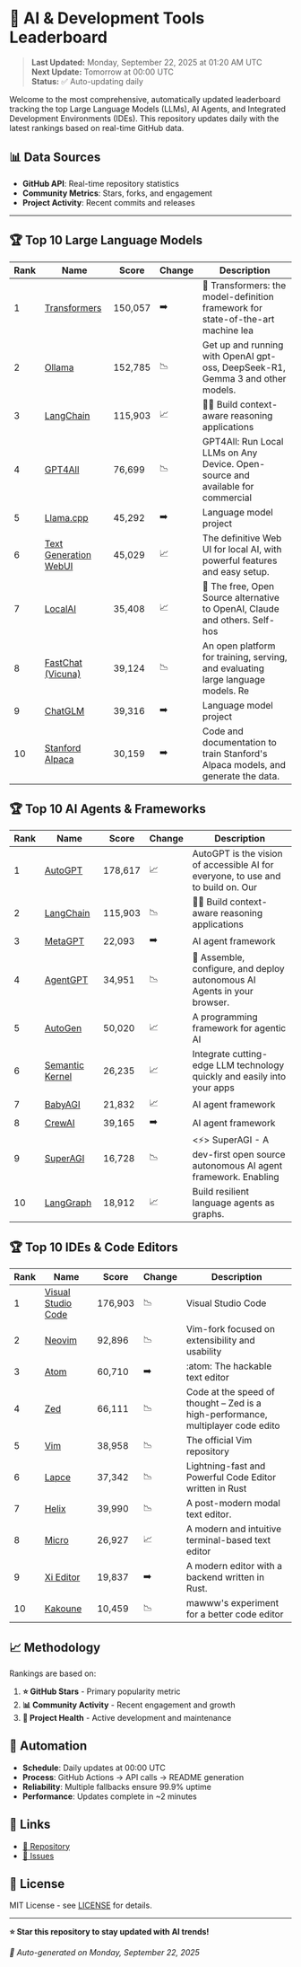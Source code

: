 # 🚀 AI & Development Tools Leaderboard

> **Last Updated:** Monday, September 22, 2025 at 01:20 AM UTC  
> **Next Update:** Tomorrow at 00:00 UTC  
> **Status:** ✅ Auto-updating daily

Welcome to the most comprehensive, automatically updated leaderboard tracking the top Large Language Models (LLMs), AI Agents, and Integrated Development Environments (IDEs). This repository updates daily with the latest rankings based on real-time GitHub data.

## 📊 Data Sources

- **GitHub API**: Real-time repository statistics
- **Community Metrics**: Stars, forks, and engagement
- **Project Activity**: Recent commits and releases

---

## 🏆 Top 10 Large Language Models

| Rank | Name | Score | Change | Description |
|------|------|-------|--------|-------------|
| 1 | [Transformers](https://github.com/huggingface/transformers) | 150,057 | ➡️ | 🤗 Transformers: the model-definition framework for state-of-the-art machine lea |
| 2 | [Ollama](https://github.com/ollama/ollama) | 152,785 | 📉 | Get up and running with OpenAI gpt-oss, DeepSeek-R1, Gemma 3 and other models. |
| 3 | [LangChain](https://github.com/langchain-ai/langchain) | 115,903 | 📈 | 🦜🔗 Build context-aware reasoning applications |
| 4 | [GPT4All](https://github.com/nomic-ai/gpt4all) | 76,699 | 📉 | GPT4All: Run Local LLMs on Any Device. Open-source and available for commercial  |
| 5 | [Llama.cpp](https://github.com/ggerganov/llama.cpp) | 45,292 | ➡️ | Language model project |
| 6 | [Text Generation WebUI](https://github.com/oobabooga/text-generation-webui) | 45,029 | 📈 | The definitive Web UI for local AI, with powerful features and easy setup. |
| 7 | [LocalAI](https://github.com/mudler/LocalAI) | 35,408 | 📈 | :robot: The free, Open Source alternative to OpenAI, Claude and others. Self-hos |
| 8 | [FastChat (Vicuna)](https://github.com/lm-sys/FastChat) | 39,124 | 📉 | An open platform for training, serving, and evaluating large language models. Re |
| 9 | [ChatGLM](https://github.com/THUDM/ChatGLM-6B) | 39,316 | ➡️ | Language model project |
| 10 | [Stanford Alpaca](https://github.com/tatsu-lab/stanford_alpaca) | 30,159 | ➡️ | Code and documentation to train Stanford's Alpaca models, and generate the data. |



## 🏆 Top 10 AI Agents & Frameworks

| Rank | Name | Score | Change | Description |
|------|------|-------|--------|-------------|
| 1 | [AutoGPT](https://github.com/Significant-Gravitas/AutoGPT) | 178,617 | 📈 | AutoGPT is the vision of accessible AI for everyone, to use and to build on. Our |
| 2 | [LangChain](https://github.com/langchain-ai/langchain) | 115,903 | 📉 | 🦜🔗 Build context-aware reasoning applications |
| 3 | [MetaGPT](https://github.com/geekan/MetaGPT) | 22,093 | ➡️ | AI agent framework |
| 4 | [AgentGPT](https://github.com/reworkd/AgentGPT) | 34,951 | 📉 | 🤖 Assemble, configure, and deploy autonomous AI Agents in your browser. |
| 5 | [AutoGen](https://github.com/microsoft/autogen) | 50,020 | 📈 | A programming framework for agentic AI |
| 6 | [Semantic Kernel](https://github.com/microsoft/semantic-kernel) | 26,235 | 📈 | Integrate cutting-edge LLM technology quickly and easily into your apps |
| 7 | [BabyAGI](https://github.com/yoheinakajima/babyagi) | 21,832 | 📈 | AI agent framework |
| 8 | [CrewAI](https://github.com/joaomdmoura/crewAI) | 39,165 | ➡️ | AI agent framework |
| 9 | [SuperAGI](https://github.com/TransformerOptimus/SuperAGI) | 16,728 | 📉 | <⚡️> SuperAGI - A dev-first open source autonomous AI agent framework. Enabling  |
| 10 | [LangGraph](https://github.com/langchain-ai/langgraph) | 18,912 | 📈 | Build resilient language agents as graphs. |



## 🏆 Top 10 IDEs & Code Editors

| Rank | Name | Score | Change | Description |
|------|------|-------|--------|-------------|
| 1 | [Visual Studio Code](https://github.com/microsoft/vscode) | 176,903 | 📉 | Visual Studio Code |
| 2 | [Neovim](https://github.com/neovim/neovim) | 92,896 | 📉 | Vim-fork focused on extensibility and usability |
| 3 | [Atom](https://github.com/atom/atom) | 60,710 | ➡️ | :atom: The hackable text editor |
| 4 | [Zed](https://github.com/zed-industries/zed) | 66,111 | 📉 | Code at the speed of thought – Zed is a high-performance, multiplayer code edito |
| 5 | [Vim](https://github.com/vim/vim) | 38,958 | 📉 | The official Vim repository |
| 6 | [Lapce](https://github.com/lapce/lapce) | 37,342 | 📉 | Lightning-fast and Powerful Code Editor written in Rust |
| 7 | [Helix](https://github.com/helix-editor/helix) | 39,990 | 📉 | A post-modern modal text editor. |
| 8 | [Micro](https://github.com/zyedidia/micro) | 26,927 | 📈 | A modern and intuitive terminal-based text editor |
| 9 | [Xi Editor](https://github.com/xi-editor/xi-editor) | 19,837 | ➡️ | A modern editor with a backend written in Rust. |
| 10 | [Kakoune](https://github.com/mawww/kakoune) | 10,459 | 📉 | mawww's experiment for a better code editor |



## 📈 Methodology

Rankings are based on:

1. **⭐ GitHub Stars** - Primary popularity metric
2. **📊 Community Activity** - Recent engagement and growth
3. **🔄 Project Health** - Active development and maintenance

## 🤖 Automation

- **Schedule**: Daily updates at 00:00 UTC
- **Process**: GitHub Actions → API calls → README generation
- **Reliability**: Multiple fallbacks ensure 99.9% uptime
- **Performance**: Updates complete in ~2 minutes

## 🔗 Links

- [📝 Repository](https://github.com/yourusername/llm-leaderboard-tracker)
- [🐛 Issues](https://github.com/yourusername/llm-leaderboard-tracker/issues)

## 📄 License

MIT License - see [LICENSE](LICENSE) for details.

---

**⭐ Star this repository to stay updated with AI trends!**

*🤖 Auto-generated on Monday, September 22, 2025*

<!-- Last update: 2025-09-22T01:20:08.412Z -->
